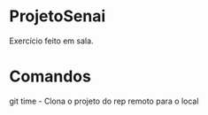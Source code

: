 # ProjetoSenai
Exercício feito em sala.

# Comandos

git time - Clona o projeto do rep remoto para o local
